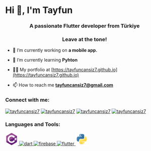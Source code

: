 
<h1 align="cen![Flutter-logo-animation-v1-2](https://github.com/user-attachments/assets/94b44994-a67c-4e50-a13a-5ce6507ffc8d)
ter">Hi 👋, I'm Tayfun</h1>
<h3 align="center">A passionate Flutter developer from Türkiye</h3>
<h3 align="center">Leave at the tone!</h3>

- 🔭 I’m currently working on **a mobile app.**

- 🌱 I’m currently learning **Pyhton**

- 👨‍💻 My portfolio at [https://tayfuncansiz7.github.io](https://tayfuncansiz7.github.io)

- 📫 How to reach me **tayfuncansiz7@gmail.com**

<h3 align="left">Connect with me:</h3>
<p align="left">
<a href="https://twitter.com/tayfuncansiz7" target="blank"><img align="center" src="https://raw.githubusercontent.com/rahuldkjain/github-profile-readme-generator/master/src/images/icons/Social/twitter.svg" alt="tayfuncansiz7" height="30" width="40" /></a>
<a href="https://www.linkedin.com/in/tayfun-cansiz-58a053234/" target="blank"><img align="center" src="https://raw.githubusercontent.com/rahuldkjain/github-profile-readme-generator/master/src/images/icons/Social/linked-in-alt.svg" alt="tayfuncansi̇z7" height="30" width="40" /></a>
<a href="https://www.facebook.com/tyfn.cnsz.7?locale=tr_TR" target="blank"><img align="center" src="https://raw.githubusercontent.com/rahuldkjain/github-profile-readme-generator/master/src/images/icons/Social/facebook.svg" alt="tayfuncansi̇z7" height="30" width="40" /></a>
<a href="https://instagram.com/tayfuncansiz7" target="blank"><img align="center" src="https://raw.githubusercontent.com/rahuldkjain/github-profile-readme-generator/master/src/images/icons/Social/instagram.svg" alt="tayfuncansiz7" height="30" width="40" /></a>
</p>

<h3 align="left">Languages and Tools:</h3>
<p align="left"> <a href="https://www.w3schools.com/cs/" target="_blank" rel="noreferrer"> <img src="https://raw.githubusercontent.com/devicons/devicon/master/icons/csharp/csharp-original.svg" alt="csharp" width="40" height="40"/> </a> <a href="https://dart.dev" target="_blank" rel="noreferrer"> <img src="https://www.vectorlogo.zone/logos/dartlang/dartlang-icon.svg" alt="dart" width="40" height="40"/> </a> <a href="https://firebase.google.com/" target="_blank" rel="noreferrer"> <img src="https://www.vectorlogo.zone/logos/firebase/firebase-icon.svg" alt="firebase" width="40" height="40"/> </a> <a href="https://flutter.dev" target="_blank" rel="noreferrer"> <img src="https://www.vectorlogo.zone/logos/flutterio/flutterio-icon.svg" alt="flutter" width="40" height="40"/> </a> <a href="https://www.python.org" target="_blank" rel="noreferrer"> <img src="https://raw.githubusercontent.com/devicons/devicon/master/icons/python/python-original.svg" alt="python" width="40" height="40"/> </a> </p>
